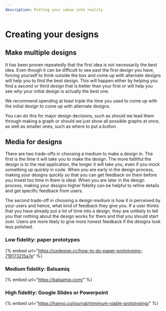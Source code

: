 ```yaml
---
description: Putting your ideas into reality
---
```


# Creating your designs

## Make multiple designs

It has been proven repeatedly that the first idea is not necessarily the best idea. Even though it can be difficult to see past the first design you have, forcing yourself to think outside the box and come up with alternate designs will help you to find the best design. This will happen either by helping you find a second or third design that is better than your first or will help you see why your initial design is actually the best one. 

We recommend spending at least triple the time you used to come up with the initial design to come up with alternate designs.

You can do this for major design decisions, such as should we lead them through making a graph or should we just show all possible graphs at once, as well as smaller ones, such as where to put a button.

## Media for designs

There are two trade-offs in choosing a medium to make a design in. The first is the time it will take you to make the design. The more faithful the design is to the real application, the longer it will take you, even if you mock something up quickly in code. When you are early in the design process, making your designs quickly so that you can get feedback on them before you invest too time in them is ideal. When you are later in the design process, making your designs higher fidelity can be helpful to refine details and get specific feedback from users.

The second trade-off in choosing a design medium is how it is perceived by your users and hence, what kind of feedback they give you. If a user thinks that you have already put a lot of time into a design, they are unlikely to tell you that nothing about the design works for them and that you should start over. Users are more likely to give more honest feedback if the designs look less polished.

### Low fidelity: paper prototypes

{% embed url="https://uxdesign.cc/how-to-do-paper-prototyping-719173215a7e" %}

### Medium fidelity: Balsamiq

{% embed url="https://balsamiq.com/" %}

### High fidelity: Google Slides or Powerpoint

{% embed url="https://hanno.co/journal/minimum-viable-prototyping/" %}

